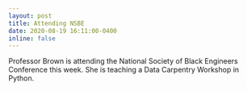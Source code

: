 ```yaml
---
layout: post
title: Attending NSBE
date: 2020-08-19 16:11:00-0400
inline: false
---
```


Professor Brown is attending the National Society of Black Engineers Conference this week. She is teaching a Data Carpentry Workshop in Python. 
